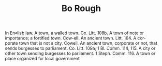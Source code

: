 ---
title: Bo Rough
letter: B
permalink: "/definitions/bld-bo-rough.html"
body: In En«lisb law. A town, a walled town. Co. Litt. 108b. A town of note or importance;
  a fortified town. Cow-ell. An ancient town. Litt. 164. A cor-porate town that is
  not a city. Cowell. An ancient town, corporate or not, that sends burgesses to parliament.
  Co. Litt. 109a; 1 Bl. Comm. 114, 115. A city or other town sending burgesses to
  parliament. 1 Steph. Comm. 116. A town or place organized for local government
published_at: '2018-07-07'
source: Black's Law Dictionary 2nd Ed (1910)
layout: post
---